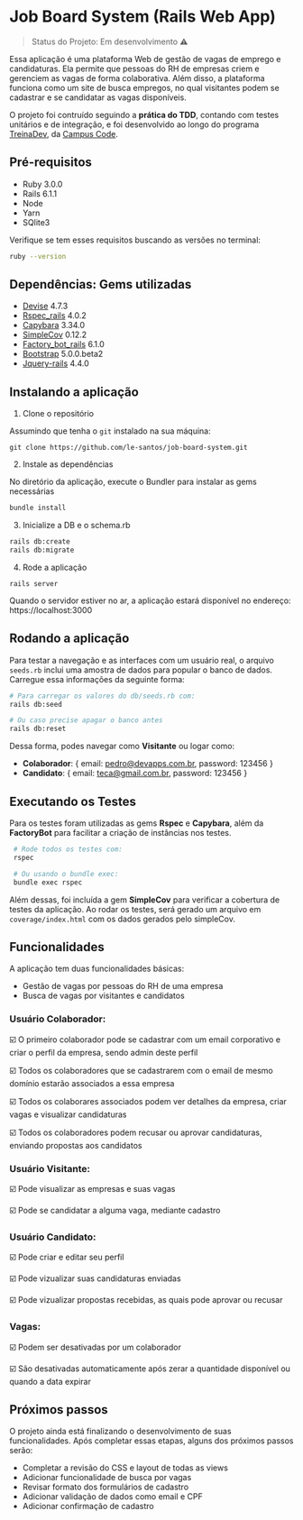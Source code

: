 # Job Board System (Rails Web App)
> Status do Projeto: Em desenvolvimento :warning:

Essa aplicação é uma plataforma Web de gestão de vagas de emprego e candidaturas. Ela permite que pessoas do RH de empresas criem e gerenciem as vagas de forma colaborativa. Além disso, a plataforma funciona como um site de busca empregos, no qual visitantes podem se cadastrar e se candidatar as vagas disponíveis.

O projeto foi contruído seguindo a **prática do TDD**, contando com testes unitários e de integração, e foi desenvolvido ao longo do programa [TreinaDev](https://treinadev.com.br/), da [Campus Code](https://www.campuscode.com.br/).

## Pré-requisitos 

- Ruby 3.0.0 
- Rails 6.1.1 
- Node 
- Yarn 
- SQlite3 

Verifique se tem esses requisitos buscando as versões no terminal: 

```bash
ruby --version 
``` 

## Dependências: Gems utilizadas

- [Devise](https://github.com/heartcombo/devise)  4.7.3
- [Rspec_rails](https://github.com/rspec/rspec-rails) 4.0.2 
- [Capybara](https://github.com/teamcapybara/capybara) 3.34.0 
- [SimpleCov](https://github.com/simplecov-ruby/simplecov) 0.12.2 
- [Factory_bot_rails](https://github.com/thoughtbot/factory_bot_rails) 6.1.0
- [Bootstrap](https://github.com/twbs/bootstrap-rubygem) 5.0.0.beta2
- [Jquery-rails](https://github.com/rails/jquery-rails) 4.4.0

## Instalando a aplicação 

1. Clone o repositório 

Assumindo que tenha o `git` instalado na sua máquina: 

``` 
git clone https://github.com/le-santos/job-board-system.git 
``` 

2. Instale as dependências 

No diretório da aplicação, execute o Bundler para instalar as gems necessárias 

```bash
bundle install 
``` 

3. Inicialize a DB e o schema.rb

```bash
rails db:create 
rails db:migrate 
``` 

4. Rode a aplicação 

``` 
rails server 
``` 
Quando o servidor estiver no ar, a aplicação estará disponível no endereço: https://localhost:3000 

## Rodando a aplicação

Para testar a navegação e as interfaces com um usuário real, o arquivo `seeds.rb` inclui uma amostra de dados para popular o banco de dados. Carregue essa informações da seguinte forma:

```bash
# Para carregar os valores do db/seeds.rb com:
rails db:seed

# Ou caso precise apagar o banco antes
rails db:reset 
``` 

Dessa forma, podes navegar como **Visitante** ou logar como:

- **Colaborador**: { email: pedro@devapps.com.br, password: 123456 } 
- **Candidato**: { email: teca@gmail.com.br, password: 123456 }


## Executando os Testes 

Para os testes foram utilizadas as gems **Rspec** e **Capybara**, além da **FactoryBot** para facilitar a criação de instâncias nos testes.  

```bash
 # Rode todos os testes com: 
 rspec 

 # Ou usando o bundle exec: 
 bundle exec rspec 
```

Além dessas, foi incluída a gem **SimpleCov** para verificar a cobertura de testes da aplicação. Ao rodar os testes, será gerado um arquivo em `coverage/index.html` com os dados gerados pelo simpleCov.


## Funcionalidades

A aplicação tem duas funcionalidades básicas:
- Gestão de vagas por pessoas do RH de uma empresa 
- Busca de vagas por visitantes e candidatos

### Usuário Colaborador:

:ballot_box_with_check: O primeiro colaborador pode se cadastrar com um email corporativo e criar o perfil da empresa, sendo admin deste perfil

:ballot_box_with_check: Todos os colaboradores que se cadastrarem com o email de mesmo domínio estarão associados a essa empresa

:ballot_box_with_check: Todos os colaborares associados podem ver detalhes da empresa, criar vagas e visualizar candidaturas

:ballot_box_with_check:  Todos os colaboradores podem recusar ou aprovar candidaturas, enviando propostas aos candidatos

### Usuário Visitante:

:ballot_box_with_check: Pode visualizar as empresas e suas vagas

:ballot_box_with_check: Pode se candidatar a alguma vaga, mediante cadastro

### Usuário Candidato:

:ballot_box_with_check: Pode criar e editar seu perfil

:ballot_box_with_check: Pode vizualizar suas candidaturas enviadas

:ballot_box_with_check: Pode vizualizar propostas recebidas, as quais pode aprovar ou recusar 

### Vagas:

:ballot_box_with_check: Podem ser desativadas por um colaborador 

:ballot_box_with_check: São desativadas automaticamente após zerar a quantidade disponível ou quando a data expirar 


## Próximos passos

O projeto ainda está finalizando o desenvolvimento de suas funcionalidades.
Após completar essas etapas, alguns dos próximos passos serão:

- Completar a revisão do CSS e layout de todas as views
- Adicionar funcionalidade de busca por vagas
- Revisar formato dos formulários de cadastro
- Adicionar validação de dados como email e CPF
- Adicionar confirmação de cadastro 
